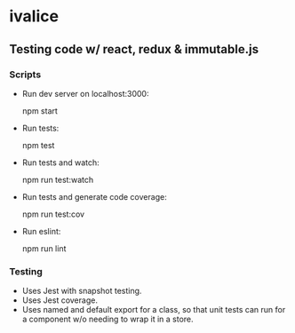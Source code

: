 # ivalice

## Testing code w/ react, redux & immutable.js

### Scripts

* Run dev server on localhost:3000:

    npm start


* Run tests:

    npm test


* Run tests and watch:

    npm run test:watch


* Run tests and generate code coverage:

    npm run test:cov


* Run eslint:

    npm run lint


### Testing

* Uses Jest with snapshot testing.
* Uses Jest coverage.
* Uses named and default export for a class, so that unit tests can run for a component w/o needing to wrap it in a store.